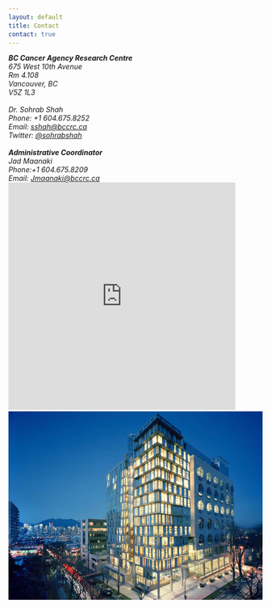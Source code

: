 ```yaml
---
layout: default
title: Contact
contact: true
---
```

<div class="row">
    <div class="col-md-6">
        <address>
	<b> BC Cancer Agency Research Centre</b> <br>
            675 West 10th Avenue<br>
            Rm 4.108<br>
            Vancouver, BC<br>
            V5Z 1L3<br>
            <br>
	    Dr. Sohrab Shah<br>
            Phone: +1 604.675.8252<br>
            Email: <a href="mailto:sshah@bccrc.ca">sshah@bccrc.ca</a> <br> 
	    Twitter: <a href="#" onclick='window.open("https://twitter.com/sohrabshah");return false;'> @sohrabshah</a><br>
	    <br>
	    <b> Administrative Coordinator </b><br>
	    Jad Maanaki<br>
	    Phone:+1 604.675.8209<br>
	    Email: <a href="mailto:Jmaanaki@bccrc.ca">Jmaanaki@bccrc.ca</a> <br> 
        </address>
    </div>
    <div class="col-md-6">
        <iframe class="pull-right" src="https://www.google.com/maps/embed?pb=!1m18!1m12!1m3!1d2603.7237273648043!2d-123.12166164812054!3d49.26268218000623!2m3!1f0!2f0!3f0!3m2!1i1024!2i768!4f13.1!3m3!1m2!1s0x548673c2cb8966bf%3A0x8120a7e52adbc3f2!2sBC+Cancer+Research+Centre!5e0!3m2!1sen!2sca!4v1499907753719" width="450" height="450" frameborder="0" style="border:0" allowfullscreen></iframe>
    </div>
</div>
<div class="bigspacer"></div>
<div class="row">
	<div class="col-md-12">
        <img class="pull-left" src="/assets/images/BCCRC.jpg">
    </div>
</div>
